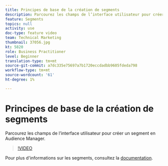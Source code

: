 ```yaml
---
title: Principes de base de la création de segments
description: Parcourez les champs de l’interface utilisateur pour créer un segment en Audience Manager.
feature: Segments
topics: null
activity: use
doc-type: feature video
team: Technical Marketing
thumbnail: 37056.jpg
kt: 5820
role: Business Practitioner
level: Beginner
translation-type: tm+mt
source-git-commit: a7dc335e75697a7b1720eccdadbb9605fdeda798
workflow-type: tm+mt
source-wordcount: '61'
ht-degree: 1%

---
```



# Principes de base de la création de segments

Parcourez les champs de l’interface utilisateur pour créer un segment en Audience Manager.

>[!VIDEO](https://video.tv.adobe.com/v/37056/?quality=12&learn=on)

Pour plus d&#39;informations sur les segments, consultez la [documentation](https://docs.adobe.com/content/help/en/audience-manager/user-guide/features/segments/segments-purpose.html).
